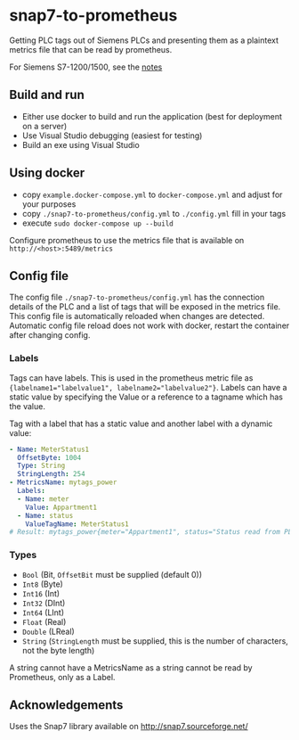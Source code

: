 # snap7-to-prometheus
Getting PLC tags out of Siemens PLCs and presenting them as a plaintext metrics file that can be read by prometheus.

For Siemens S7-1200/1500, see the [notes](http://snap7.sourceforge.net/snap7_client.html#1200_1500)

## Build and run
* Either use docker to build and run the application (best for deployment on a server)
* Use Visual Studio debugging (easiest for testing)
* Build an exe using Visual Studio

## Using docker
* copy `example.docker-compose.yml` to `docker-compose.yml` and adjust for your purposes
* copy `./snap7-to-prometheus/config.yml` to `./config.yml` fill in your tags
* execute `sudo docker-compose up --build`

Configure prometheus to use the metrics file that is available on `http://<host>:5489/metrics`

## Config file
The config file `./snap7-to-prometheus/config.yml` has the connection details of the PLC and a list of tags that will be exposed in the metrics file.
This config file is automatically reloaded when changes are detected. Automatic config file reload does not work with docker, restart the container after changing config.

### Labels
Tags can have labels. This is used in the prometheus metric file as `{labelname1="labelvalue1", labelname2="labelvalue2"}`. Labels can have a static value by specifying the Value or a reference to a tagname which has the value.

Tag with a label that has a static value and another label with a dynamic value:
```yaml
- Name: MeterStatus1
  OffsetByte: 1004
  Type: String
  StringLength: 254
- MetricsName: mytags_power
  Labels:
  - Name: meter
    Value: Appartment1
  - Name: status
    ValueTagName: MeterStatus1
# Result: mytags_power{meter="Appartment1", status="Status read from PLC"}
```

### Types
- `Bool` (Bit, `OffsetBit` must be supplied (default 0))
- `Int8` (Byte)
- `Int16` (Int)
- `Int32` (DInt)
- `Int64` (LInt)
- `Float` (Real)
- `Double` (LReal)
- `String` (`StringLength` must be supplied, this is the number of characters, not the byte length)

A string cannot have a MetricsName as a string cannot be read by Prometheus, only as a Label.

## Acknowledgements
Uses the Snap7 library available on http://snap7.sourceforge.net/
